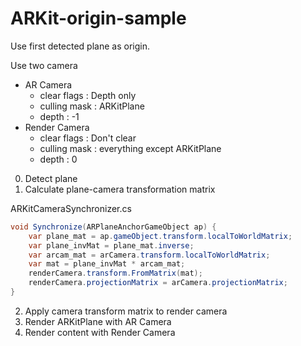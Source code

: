 # ARKit-origin-sample

Use first detected plane as origin.

Use two camera
* AR Camera
    * clear flags : Depth only
    * culling mask : ARKitPlane
    * depth : -1
* Render Camera
    * clear flags : Don't clear
    * culling mask : everything except ARKitPlane
    * depth : 0

0. Detect plane
1. Calculate plane-camera transformation matrix

ARKitCameraSynchronizer.cs

```c#
void Synchronize(ARPlaneAnchorGameObject ap) {
    var plane_mat = ap.gameObject.transform.localToWorldMatrix;
    var plane_invMat = plane_mat.inverse;
    var arcam_mat = arCamera.transform.localToWorldMatrix;
    var mat = plane_invMat * arcam_mat;
    renderCamera.transform.FromMatrix(mat);
    renderCamera.projectionMatrix = arCamera.projectionMatrix;
}
```

2. Apply camera transform matrix to render camera
3. Render ARKitPlane with AR Camera
4. Render content with Render Camera
